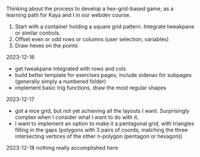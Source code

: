 Thinking about the process to develop a hex-grid-based game, as a learning path for Kaya and I in our webdev course.

1. Start with a container holding a square grid pattern. Integrate tweakpane or similar controls.
2. Offset even or odd rows or columns (user selection, variables)
3. Draw hexes on the points

2023-12-16
- get tweakpane integrated with rows and cols
- build better template for exercises pages; include sidenav for subpages (generally simply a numbered folder)
- implement basic trig functions, draw the most regular shapes 

2023-12-17
- got a nice grid, but not yet achieving all the layouts I want. Surprisingly complex when I consider what I want to do with it. 
- I want to implement an option to make it a pentagonal grid, with triangles filling in the gaps (polygons with 3 pairs of coords, matching the three intersecting vertices of the other n-polygon (pentagon or hexagon))

2023-12-18 nothing really accomplished here